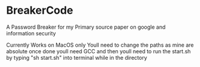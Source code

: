 # BreakerCode
A Password Breaker for my Primary source paper on google and information security

Currently Works on MacOS only
Youll need to change the paths as mine are absolute
once done youll need GCC
and then youll need to run the start.sh by typing "sh start.sh" into terminal while in the directory
